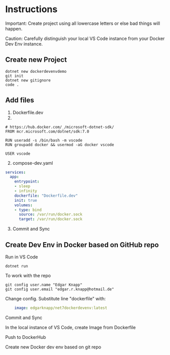 # Instructions

Important: Create project using all lowercase letters or else bad things will happen.

Caution: Carefully distinguish your local VS Code instance from your Docker Dev Env instance.

## Create new Project

```
dotnet new dockerdevenvdemo
git init
dotnet new gitignore
code .
```

## Add files

1. Dockerfile.dev
2. 
```
# https://hub.docker.com/_/microsoft-dotnet-sdk/
FROM mcr.microsoft.com/dotnet/sdk:7.0

RUN useradd -s /bin/bash -m vscode
RUN groupadd docker && usermod -aG docker vscode

USER vscode
```

2. compose-dev.yaml

```YAML
services:
  app:
    entrypoint:
    - sleep
    - infinity
    dockerfile: "Dockerfile.dev"
    init: true
    volumes:
    - type: bind
      source: /var/run/docker.sock
      target: /var/run/docker.sock
```

3. Commit and Sync

## Create Dev Env in Docker based on GitHub repo

Run in VS Code

```CLI
dotnet run
```

To work with the repo

```CLI
git config user.name "Edgar Knapp" 
git config user.email "edgar.r.knapp@hotmail.de"
```

Change config. Substitute line "dockerfile" with:

```YAML
    image: edgarknapp/net7dockerdevenv:latest
```

Commit and Sync

In the local instance of VS Code, create Image from Dockerfile

Push to DockerHub

Create new Docker dev env based on git repo

